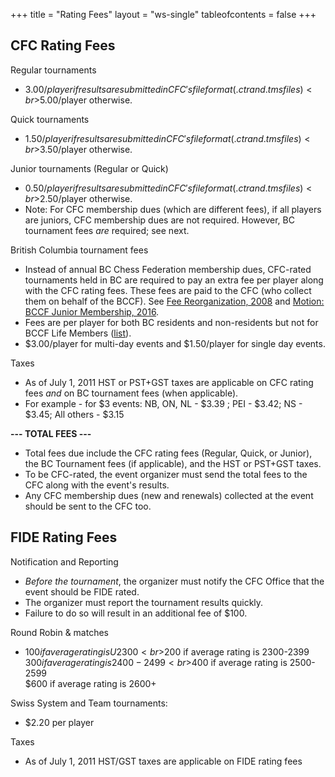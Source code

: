 +++
title = "Rating Fees"
layout = "ws-single"
tableofcontents = false
+++

## CFC Rating Fees
 
Regular tournaments
* $3.00/player if results are submitted in CFC's file format (.ctr and .tms files) 
  <br>$5.00/player otherwise.

Quick tournaments
* $1.50/player if results are submitted in CFC's file format (.ctr and .tms files) 
  <br>$3.50/player otherwise.

Junior tournaments (Regular or Quick)
* $0.50/player if results are submitted in CFC's file format (.ctr and .tms files)
  <br>$2.50/player otherwise.
* Note: For CFC membership dues (which are different fees), if all players are juniors,
  CFC membership dues are not required.  However, BC tournament fees *are* required; see next.

British Columbia tournament fees
* Instead of annual BC Chess Federation membership dues, CFC-rated tournaments held in BC
  are required to pay an extra fee per player along with the CFC rating fees.
  These fees are paid to the CFC (who collect them on behalf of the BCCF).
  See [Fee Reorganization, 2008](https://www.chess.bc.ca/Policy/FeeReorganizationNov08a.pdf)
  and [Motion: BCCF Junior Membership, 2016](https://www.chess.bc.ca/Policy.php).
* Fees are per player for both BC residents and non-residents
  but not for BCCF Life Members ([list](https://www.chess.bc.ca/lifemembers.php)).
* $3.00/player for multi-day events and $1.50/player for single day events.

Taxes
* As of July 1, 2011 HST or PST+GST taxes are applicable on CFC rating fees
  *and* on BC tournament fees (when applicable). 
* For example - for $3 events: NB, ON, NL - $3.39 ; PEI - $3.42; NS - $3.45; All others - $3.15

**--- TOTAL FEES ---**
* Total fees due include the CFC rating fees (Regular, Quick, or Junior),
  the BC Tournament fees (if applicable), and the HST or PST+GST taxes.
* To be CFC-rated, the event organizer must send the total fees to the CFC along with the event's results.
* Any CFC membership dues (new and renewals) collected at the event should be sent to the CFC too.
 
## FIDE Rating Fees

Notification and Reporting
* _Before the tournament_, the organizer must notify the CFC Office 
  that the event should be FIDE rated.
* The organizer must report the tournament results quickly.
* Failure to do so will result in an additional fee of $100.

Round Robin & matches
* $100 if average rating is U2300 
  <br>$200 if average rating is 2300-2399 
  <br>$300 if average rating is 2400-2499
  <br>$400 if average rating is 2500-2599
  <br>$600 if average rating is 2600+ 
 
Swiss System and Team tournaments:
* $2.20 per player
 
Taxes
* As of July 1, 2011 HST/GST taxes are applicable on FIDE rating fees
